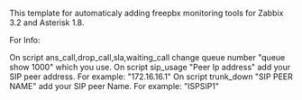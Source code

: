 This template for automaticaly adding freepbx monitoring tools for Zabbix 3.2 and Asterisk 1.8. 


For Info:

On script ans_call,drop_call,sla,waiting_call change queue number "queue show 1000" which you use.
On script sip_usage "Peer Ip address" add your SIP peer address. For example: "172.16.16.1"
On script trunk_down "SIP PEER NAME" add your SIP peer Name. For example: "ISPSIP1"
